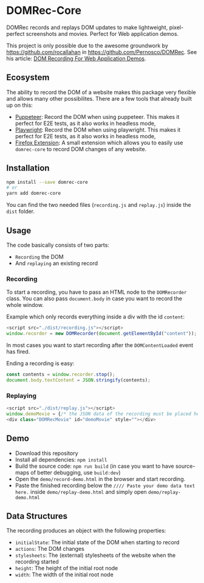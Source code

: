 # DOMRec-Core

DOMRec records and replays DOM updates to make lightweight, pixel-perfect screenshots and movies. Perfect for Web application demos.

This project is only possible due to the awesome groundwork by https://github.com/rocallahan in https://github.com/Pernosco/DOMRec. See his article: [DOM Recording For Web Application Demos](https://robert.ocallahan.org/2020/11/dom-recording-for-web-application-demos.html).

## Ecosystem

The ability to record the DOM of a website makes this package very flexible and allows many other possibilites. There are a few tools that already built up on this:

* [Puppeteer](https://github.com/Junkern/domrec-puppeteer): Record the DOM when using puppeteer. This makes it perfect for E2E tests, as it also works in headless mode, 
* [Playwright](https://github.com/Junkern/domrec-playwright): Record the DOM when using playwright. This makes it perfect for E2E tests, as it also works in headless mode, 
* [Firefox Extension](https://github.com/Junkern/domrec-firefox-extension): A small extension which allows you to easily use `domrec-core` to record DOM changes of any website.

## Installation

```sh
npm install --save domrec-core
# or
yarn add domrec-core
```

You can find the two needed files (`recording.js` and `replay.js`) inside the `dist` folder.

## Usage

The code basically consists of two parts: 

* `Recording` the DOM
* And `replaying` an existing record

### Recording

To start a recording, you have to pass an HTML node to the `DOMRecorder` class. You can also pass `document.body` in case you want to record the whole window.

Example which only records everything inside a div with the id `content`: 

```js
<script src="./dist/recording.js"></script>
window.recorder = new DOMRecorder(document.getElementById("content"));
```

In most cases you want to start recording after the `DOMContentLoaded` event has fired.

Ending a recording is easy:

```js
const contents = window.recorder.stop();
document.body.textContent = JSON.stringify(contents);
```

### Replaying

```js
<script src="./dist/replay.js"></script>
window.demoMovie = {/* the JSON data of the recording must be placed here*/}
<div class="DOMRecMovie" id="demoMovie" style=""></div>
```

## Demo

* Download this repository
* Install all dependencies: `npm install`
* Build the source code: `npm run build` (in case you want to have source-maps of better debugging, use `build:dev`)
* Open the `demo/record-demo.html` in the browser and start recording.
* Paste the finished recording below the `//// Paste your demo data text here.` inside `demo/replay-demo.html` and simply open `demo/replay-demo.html` 

## Data Structures

The recording produces an object with the following properties:

* `initialState`: The initial state of the DOM when starting to record
* `actions`: The DOM changes
* `stylesheets`: The (external) stylesheets of the website when the recording started
* `height`: The height of the initial root node
* `width`: The width of the initial root node